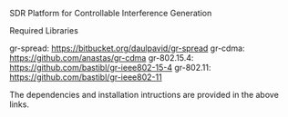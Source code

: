 SDR Platform for Controllable Interference Generation

Required Libraries

gr-spread: https://bitbucket.org/daulpavid/gr-spread
gr-cdma: https://github.com/anastas/gr-cdma
gr-802.15.4: https://github.com/bastibl/gr-ieee802-15-4
gr-802.11: https://github.com/bastibl/gr-ieee802-11

The dependencies and installation intructions are provided in the above links. 

